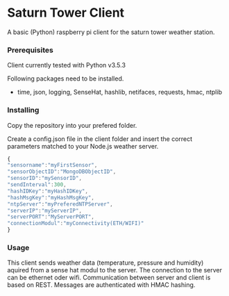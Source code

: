 # Saturn Tower Client
A basic (Python) raspberry pi client for the saturn tower weather station.

### Prerequisites
Client currently tested with Python v3.5.3

Following packages need to be installed.

* time, json, logging, SenseHat, hashlib, netifaces, requests, hmac, ntplib

### Installing

Copy the repository into your prefered folder.

Create a config.json file in the client folder and insert the correct parameters matched to your Node.js weather server.

```javascript
{
"sensorname":"myFirstSensor",
"sensorObjectID":"MongoDBObjectID",
"sensorID":"mySensorID",
"sendInterval":300,
"hashIDKey":"myHashIDKey",
"hashMsgKey":"myHashMsgKey",
"ntpServer":"myPreferedNTPServer",
"serverIP":"myServerIP",
"serverPORT":"MyServerPORT",
"connectionModul":"myConnectivity(ETH/WIFI)"
}
```

### Usage

This client sends weather data (temperature, pressure and humidity) aquired from a sense hat modul to the server. The connection to the server can be ethernet oder wifi. Communication between server and client is based on REST. Messages are authenticated with HMAC hashing.
